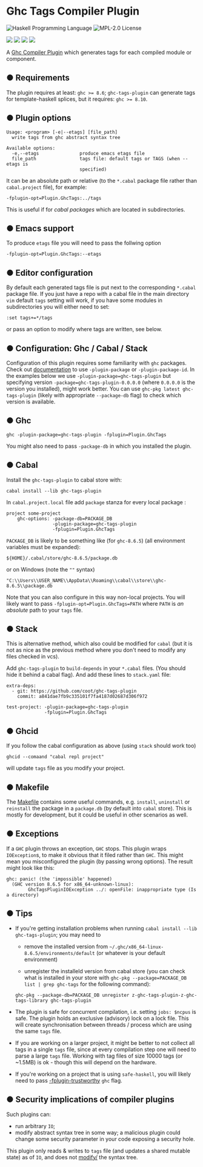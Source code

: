 Ghc Tags Compiler Plugin
========================
![Haskell Programming Language](https://img.shields.io/badge/language-Haskell-8D82AC.svg)
![MPL-2.0 License](http://img.shields.io/badge/license-MPL20-brightgreen.svg)

[![](https://github.com/coot/ghc-tags-plugin/workflows/Linux%20GHC-8.6.5/badge.svg)](https://github.com/coot/ghc-tags-plugin/actions)
[![](https://github.com/coot/ghc-tags-plugin/workflows/Linux%20GHC-8.8.3/badge.svg)](https://github.com/coot/ghc-tags-plugin/actions)
[![](https://github.com/coot/ghc-tags-plugin/workflows/Windows%20GHC-8.6.5/badge.svg)](https://github.com/coot/ghc-tags-plugin/actions)
[![](https://matrix.hackage.haskell.org/api/v2/packages/ghc-tags-plugin/badge)](https://matrix.hackage.haskell.org/#/package/ghc-tags-plugin)

A [Ghc Compiler Plugin](https://downloads.haskell.org/~ghc/latest/docs/html/users_guide/extending_ghc.html#compiler-plugins)
which generates tags for each compiled module or component.


● Requirements
--------------

The plugin requires at least: `ghc >= 8.6`; `ghc-tags-plugin` can generate tags
for template-haskell splices, but it requires: `ghc >= 8.10`.


● Plugin options
----------------

```
Usage: <program> [-e|--etags] [file_path]
  write tags from ghc abstract syntax tree

Available options:
  -e,--etags               produce emacs etags file
  file_path                tags file: default tags or TAGS (when --etags is
                           specified)
```

It can be an absolute path or relative (to the `*.cabal` package file rather
than `cabal.project` file), for example:
```
-fplugin-opt=Plugin.GhcTags:../tags
```
This is useful if for *cabal packages* which are located in subdirectories.

## ● Emacs support

To produce `etags` file you will need to pass the follwing option
```
-fplugin-opt=Plugin.GhcTags:--etags
```

## ● Editor configuration

By default each generated tags file is put next to the corresponding `*.cabal`
package file.  If you just have a repo with a cabal file in the main directory
`vim` default `tags` setting will work, if you have some modules in
subdirectories you will either need to set:
```
:set tags+=*/tags
```
or pass an option to modify where tags are written, see below.

● Configuration: Ghc / Cabal / Stack
------------------------------------

Configuration of this plugin requires some familiarity with `ghc` packages.
Check out
[documentation](https://downloads.haskell.org/~ghc/latest/docs/html/users_guide/packages.html#packages)
to use `-plugin-package` or `-plugin-package-id`.  In the examples below we
use `-plugin-package=ghc-tags-plugin` but specifying version
`-package=ghc-tags-plugin-0.0.0.0` (where `0.0.0.0` is the version you
installed), might work better.  You can use `ghc-pkg latest ghc-tags-plugin`
(likely with appropriate `--package-db` flag) to check which version is
available.

## ● Ghc

```
ghc -plugin-package=ghc-tags-plugin -fplugin=Plugin.GhcTags
```

You might also need to pass `-package-db` in which you installed the plugin.

## ● Cabal

Install the `ghc-tags-plugin` to cabal store with:
```
cabal install --lib ghc-tags-plugin
```

In `cabal.project.local` file add `package` stanza for every local package :
```
project some-project
    ghc-options: -package-db=PACKAGE_DB
                 -plugin-package=ghc-tags-plugin
                 -fplugin=Plugin.GhcTags
```

`PACKAGE_DB` is likely to be something like (for `ghc-8.6.5`)
(all environment variables must be expanded):
```
${HOME}/.cabal/store/ghc-8.6.5/package.db
```
or on Windows (note the `""` syntax)
```
"C:\\Users\\USER_NAME\\AppData\\Roaming\\cabal\\store\\ghc-8.6.5\\package.db
```

Note that you can also configure in this way non-local projects.  You will
likely want to pass `-fplugin-opt=Plugin.GhcTags=PATH` where `PATH` is *an
absolute* path to your `tags` file.


## ● Stack

This is alternative method, which also could be modified for `cabal` (but it is
not as nice as the previous method where you don't need to modify any files
checked in vcs).

Add `ghc-tags-plugin` to  `build-depends` in your `*.cabal` files. (You should
hide it behind a cabal flag).  And add these lines to `stack.yaml` file:

```
extra-deps:
  - git: https://github.com/coot/ghc-tags-plugin
    commit: a841dae7fb9c335101f7fa4187d02687d306f972

test-project: -plugin-package=ghc-tags-plugin
              -fplugin=Plugin.GhcTags
```

## ● Ghcid

If you follow the cabal configuration as above (using `stack` should work too)
```
ghcid --comaand "cabal repl project"
```
will update `tags` file as you modify your project.


## ● Makefile

The [Makefile](https://github.com/coot/ghc-tags-plugin/blob/master/Makefile)
contains some useful commands, e.g. `install`,  `uninstall` or `reinstall` the
package in a `package.db` (by default into `cabal` store).  This is mostly for
development, but it could be useful in other scenarios as well.

● Exceptions
------------

If a `GHC` plugin throws an exception, `GHC` stops.  This plugin wraps
`IOException`s, to make it obvious that it filed rather than `GHC`.  This
might mean you misconfigured the plugin (by passing wrong options).  The
result might look like this:

```
ghc: panic! (the 'impossible' happened)
  (GHC version 8.6.5 for x86_64-unknown-linux):
        GhcTagsPluginIOException ../: openFile: inappropriate type (Is a directory)

```

● Tips
------

- If you're getting installation problems when running
  `cabal install --lib ghc-tags-plugin`; you may need to

  * remove the installed version from
    `~/.ghc/x86_64-linux-8.6.5/environments/default`
  (or whatever is your default environment)

  * unregister the installeld version from cabal store (you can check what is
  installed in your store with `ghc-pkg --package=PACKAGE_DB list | grep ghc-tags`
  for the following command):

  ```
  ghc-pkg --package-db=PACKAGE_DB unregister z-ghc-tags-plugin-z-ghc-tags-library ghc-tags-plugin
  ```

- The plugin is safe for concurrent compilation, i.e. setting `jobs: $ncpus` is
  safe.  The plugin holds an exclusive (advisory) lock on a lock file.  This
  will create synchronisation between threads / process which are using
  the same `tags` file.

- If you are working on a larger project, it might be better to not collect all
  tags in a single `tags` file, since at every compilation step one will need
  to parse a large `tags` file.  Working with tag files of size 10000 tags (or
  ~1.5MB) is ok - though this will depend on the hardware.

- If you're working on a project that is using `safe-haskell`, you will likely
  need to pass
  [-fplugin-trustworthy](https://downloads.haskell.org/~ghc/latest/docs/html/users_guide/extending_ghc.html?highlight=plugin#ghc-flag--fplugin-trustworthy)
  `ghc` flag.


● Security implications of compiler plugins
-------------------------------------------

Such plugins can:

* run arbitrary `IO`;
* modify abstract syntax tree in some way;  a malicious plugin could change
  some security parameter in your code exposing a security hole.

This plugin only reads & writes to `tags` file (and updates a shared mutable
state) as of `IO`, and does not
[modify/](https://github.com/coot/ghc-tags-plugin/blob/master/src/Plugin/GhcTags.hs#L95)
the syntax tree.
